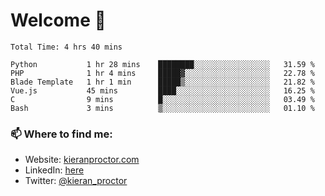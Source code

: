 # Welcome 🦘

<!--START_SECTION:waka-->

```text
Total Time: 4 hrs 40 mins

Python           1 hr 28 mins    ████████░░░░░░░░░░░░░░░░░   31.59 %
PHP              1 hr 4 mins     █████▓░░░░░░░░░░░░░░░░░░░   22.78 %
Blade Template   1 hr 1 min      █████▒░░░░░░░░░░░░░░░░░░░   21.82 %
Vue.js           45 mins         ████░░░░░░░░░░░░░░░░░░░░░   16.25 %
C                9 mins          █░░░░░░░░░░░░░░░░░░░░░░░░   03.49 %
Bash             3 mins          ▒░░░░░░░░░░░░░░░░░░░░░░░░   01.10 %
```

<!--END_SECTION:waka-->

### 📫 Where to find me:

-   Website: [kieranproctor.com](https://kieranproctor.com/)
-   LinkedIn: [here](https://www.linkedin.com/in/kieran-proctor-086b5a159/)
-   Twitter: [@kieran_proctor](https://twitter.com/kieran_proctor)
